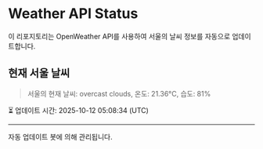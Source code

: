 
# Weather API Status

이 리포지토리는 OpenWeather API를 사용하여 서울의 날씨 정보를 자동으로 업데이트합니다.

## 현재 서울 날씨
> 서울의 현재 날씨: overcast clouds, 온도: 21.36°C, 습도: 81%

⏳ 업데이트 시간: 2025-10-12 05:08:34 (UTC)

---
자동 업데이트 봇에 의해 관리됩니다.
